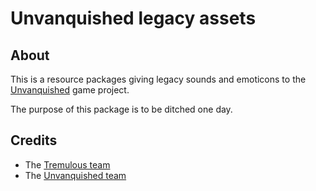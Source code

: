 Unvanquished legacy assets
==========================


About
-----

This is a resource packages giving legacy sounds and emoticons to the [Unvanquished](https://unvanquished.net) game project.

The purpose of this package is to be ditched one day.


Credits
-------

- The [Tremulous team](http://tremulous.net/credits/)
- The [Unvanquished team](https://unvanquished.net/?page_id=336)
